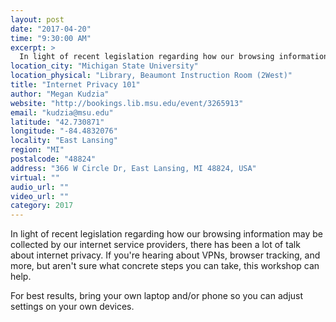 ```yaml
---
layout: post
date: "2017-04-20"
time: "9:30:00 AM"
excerpt: >
  In light of recent legislation regarding how our browsing information may be collected by our internet service providers, there has been a ...
location_city: "Michigan State University"
location_physical: "Library, Beaumont Instruction Room (2West)"
title: "Internet Privacy 101"
author: "Megan Kudzia"
website: "http://bookings.lib.msu.edu/event/3265913"
email: "kudzia@msu.edu"
latitude: "42.730871"
longitude: "-84.4832076"
locality: "East Lansing"
region: "MI"
postalcode: "48824"
address: "366 W Circle Dr, East Lansing, MI 48824, USA"
virtual: ""
audio_url: ""
video_url: ""
category: 2017
---
```


In light of recent legislation regarding how our browsing information may be collected by our internet service providers, there has been a lot of talk about internet privacy. If you're hearing about VPNs, browser tracking, and more, but aren't sure what concrete steps you can take, this workshop can help.

For best results, bring your own laptop and/or phone so you can adjust settings on your own devices.
